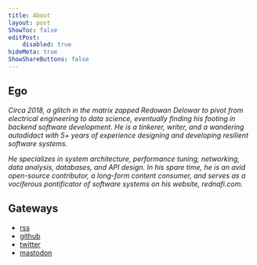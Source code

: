 ```yaml
---
title: About
layout: post
ShowToc: false
editPost:
    disabled: true
hideMeta: true
ShowShareButtons: false
---
```


## Ego

*Circa 2018, a glitch in the matrix zapped Redowan Delowar to pivot from electrical
engineering to data science, eventually finding his footing in backend software development.
He is a tinkerer, writer, and a wandering autodidact with 5+ years of experience designing
and developing resilient software systems.*

*He specializes in system architecture, performance tuning, networking, data analysis,
databases, and API design. In his spare time, he is an avid open-source contributor, a
long-form content consumer, and serves as a vociferous pontificator of software systems on
his website, rednafi.com.*


## Gateways

* [rss]
* [github]
* [twitter]
* [mastodon]


[rednafi.com]: /
[serial project hoarder]: https://simonwillison.net/2022/Nov/26/productivity/#:~:text=strategies%20for%20the-,serial%20project%20hoarder,-I%20gave%20a
[rss]: https://rednafi.com/index.xml
[github]: https://github.com/rednafi
[twitter]: https://twitter.com/rednafi
[mastodon]: https://fosstodon.org/@rednafi
